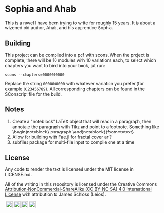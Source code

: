 # Sophia and Ahab

This is a novel I have been trying to write for roughly 15 years.
It is about a wizened old author, Ahab, and his apprentice Sophia.

## Building

This project can be compiled into a pdf with scons.
When the project is complete, there will be 10 modules with 10 variations each, to select which chapters you want to bind into your book, jut run:

```
scons --chapters=0000000000
```

Replace the string `0000000000` with whatever variation you prefer (for example `0123456789`).
All corresponding chapters can be found in the SConscript file for the build.

## Notes

1. Create a "noteblock" LaTeX object that will read in a paragraph, then annotate the paragraph with Tikz and point to a footnote. Something like \begin{noteblock} paragraph \end{noteblock}{footnotetext}
2. Allow for building with Fae.jl for fractal cover art?
3. subfiles package for multi-file input to compile one at a time

## License
Any code to render the text is licensed under the MIT license in LICENSE.md.

All of the writing in this repository is licensed under the [Creative Commons Attribution-NonCommercial-ShareAlike (CC BY-NC-SA) 4.0 International License](https://creativecommons.org/licenses/by-nc-sa/4.0/) with attribution to James Schloss (Leios).

<p>
<a href="http://creativecommons.org/licenses/by-nc-sa/4.0/" >
<img style="height:22px!important;margin-left:3px;vertical-align:text-bottom;" src="https://mirrors.creativecommons.org/presskit/icons/cc.svg?ref=chooser-v1"><img style="height:22px!important;margin-left:3px;vertical-align:text-bottom;" src="https://mirrors.creativecommons.org/presskit/icons/by.svg?ref=chooser-v1"><img style="height:22px!important;margin-left:3px;vertical-align:text-bottom;" src="https://mirrors.creativecommons.org/presskit/icons/nc.svg?ref=chooser-v1"><img style="height:22px!important;margin-left:3px;vertical-align:text-bottom;" src="https://mirrors.creativecommons.org/presskit/icons/sa.svg?ref=chooser-v1">
</a>
</p>

